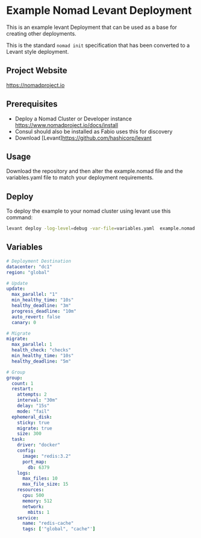 # Example Nomad Levant Deployment
This is an example levant Deployment that can be used as a base for creating other deployments.

This is the standard `nomad init` specification that has been converted to a Levant style deployment.

## Project Website
<https://nomadproject.io>

## Prerequisites

* Deploy a Nomad Cluster or Developer instance <https://www.nomadproject.io/docs/install>
* Consul should also be installed as Fabio uses this for discovery
* Download [Levant]<https://github.com/hashicorp/levant>

## Usage

Download the repository and then alter the example.nomad file and the variables.yaml file to match your deployment requirements.

## Deploy

To deploy the example to your nomad cluster using levant use this command:

```bash
levant deploy -log-level=debug -var-file=variables.yaml  example.nomad
```

## Variables
```yaml
# Deployment Destination
datacenter: "dc1"
region: "global"

# Update
update:
  max_parallel: "1"
  min_healthy_time: "10s"
  healthy_deadline: "3m"
  progress_deadline: "10m"
  auto_revert: false
  canary: 0

# Migrate
migrate:
  max_parallel: 1
  health_check: "checks"
  min_healthy_time: "10s"
  healthy_deadline: "5m"

# Group
group:
  count: 1
  restart:
    attempts: 2
    interval: "30m"
    delay: "15s"
    mode: "fail"
  ephemeral_disk:
    sticky: true
    migrate: true
    size: 300
  task:
    driver: "docker"
    config:
      image: "redis:3.2"
      port_map:
        db: 6379
    logs:
      max_files: 10
      max_file_size: 15
    resources:
      cpu: 500
      memory: 512
      network:
        mbits: 1
    service:
      name: "redis-cache"
      tags: ['"global", "cache"']
 
 ```
